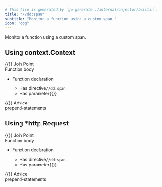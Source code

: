```yaml
---
# This file is generated by `go generate ./internal/injector/builtin`. DO NOT EDIT.
title: "//dd:span"
subtitle: "Monitor a function using a custom span."
icon: "cog"
---
```

Monitor a function using a custom span.

## Using context.Context

<div class="hextra-cards hx-mt-4 hx-gap-4 hx-grid" style="--hextra-cards-grid-cols: 1;">
  <div class="aspect hextra-card hx-group hx-flex hx-flex-col hx-justify-start hx-overflow-hidden hx-rounded-lg hx-border hx-border-gray-200 hx-text-current hx-no-underline dark:hx-shadow-none hover:hx-shadow-gray-100 dark:hover:hx-shadow-none hx-shadow-gray-100 active:hx-shadow-sm active:hx-shadow-gray-200 hx-transition-all hx-duration-200">
    <div>
      <span class="hextra-card-icon hx-flex hx-font-semibold hx-items-start hx-gap-2 hx-p-4 hx-text-gray-700 hover:hx-text-gray-900 dark:hx-text-neutral-200 dark:hover:hx-text-neutral-50">
        {{<iconSVG "search-circle">}} Join Point
      </span>
      <div class="root hextra-card-subtitle hx-font-normal hx-px-4 hx-mb-4 hx-mt-2"><div class="join-point function-body"><span class="type pill">Function body</span><ul><li><div class="join-point function-declaratop,">
  <span class="type pill">Function declaration</span>
  <ul>
    <li>
<div class="flex join-point function-option fo-directive"><span class="type">Has directive</span><code>//dd:span</code></div>    </li>
    <li>
<div class="flex join-point function-option fo-receives"><span class="type">Has parameter</span>{{<godoc "context" "Context" "">}}</div>    </li>
  </ul>
</div>
</li></ul></div></div>
    </div>
    <div class="hx-border-t">
      <span class="hextra-card-icon hx-flex hx-font-semibold hx-items-start hx-gap-2 hx-p-4 hx-text-gray-700 hover:hx-text-gray-900 dark:hx-text-neutral-200 dark:hover:hx-text-neutral-50">
        {{<iconSVG "chip">}} Advice
      </span>
      <div class="hextra-card-subtitle hx-font-normal hx-px-4 hx-mb-4 hx-mt-2">prepend-statements</div>
    </div>
  </div>
</div>

## Using *http.Request

<div class="hextra-cards hx-mt-4 hx-gap-4 hx-grid" style="--hextra-cards-grid-cols: 1;">
  <div class="aspect hextra-card hx-group hx-flex hx-flex-col hx-justify-start hx-overflow-hidden hx-rounded-lg hx-border hx-border-gray-200 hx-text-current hx-no-underline dark:hx-shadow-none hover:hx-shadow-gray-100 dark:hover:hx-shadow-none hx-shadow-gray-100 active:hx-shadow-sm active:hx-shadow-gray-200 hx-transition-all hx-duration-200">
    <div>
      <span class="hextra-card-icon hx-flex hx-font-semibold hx-items-start hx-gap-2 hx-p-4 hx-text-gray-700 hover:hx-text-gray-900 dark:hx-text-neutral-200 dark:hover:hx-text-neutral-50">
        {{<iconSVG "search-circle">}} Join Point
      </span>
      <div class="root hextra-card-subtitle hx-font-normal hx-px-4 hx-mb-4 hx-mt-2"><div class="join-point function-body"><span class="type pill">Function body</span><ul><li><div class="join-point function-declaratop,">
  <span class="type pill">Function declaration</span>
  <ul>
    <li>
<div class="flex join-point function-option fo-directive"><span class="type">Has directive</span><code>//dd:span</code></div>    </li>
    <li>
<div class="flex join-point function-option fo-receives"><span class="type">Has parameter</span>{{<godoc "net/http" "Request" "*">}}</div>    </li>
  </ul>
</div>
</li></ul></div></div>
    </div>
    <div class="hx-border-t">
      <span class="hextra-card-icon hx-flex hx-font-semibold hx-items-start hx-gap-2 hx-p-4 hx-text-gray-700 hover:hx-text-gray-900 dark:hx-text-neutral-200 dark:hover:hx-text-neutral-50">
        {{<iconSVG "chip">}} Advice
      </span>
      <div class="hextra-card-subtitle hx-font-normal hx-px-4 hx-mb-4 hx-mt-2">prepend-statements</div>
    </div>
  </div>
</div>
